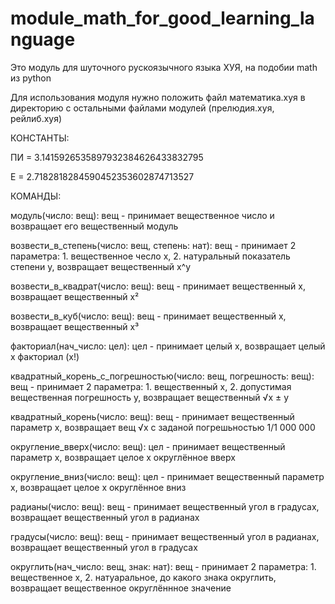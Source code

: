 # module_math_for_good_learning_language
Это модуль для шуточного рускоязычного языка ХУЯ, на подобии math из python

Для использования модуля нужно положить файл математика.хуя в директорию с остальными файлами модулей (прелюдия.хуя, рейлиб.хуя)


КОНСТАНТЫ:

ПИ = 3.1415926535897932384626433832795

Е = 2.7182818284590452353602874713527


КОМАНДЫ:

модуль(число: вещ): вещ - принимает вещественное число и возвращает его вещественный модуль

возвести_в_степень(число: вещ, степень: нат): вещ - принимает 2 параметра: 1. вещественное чесло x, 2. натуральный показатель степени y, возвращает вещественный x^y

возвести_в_квадрат(число: вещ): вещ - принимает вещественный x, возвращает вещественный х² 

возвести_в_куб(число: вещ): вещ - принимает вещественный x, возвращает вещественный х³ 

факториал(нач_число: цел): цел - принимает целый x, возвращает целый x факториал (x!)

квадратный_корень_с_погрешностью(число: вещ, погрешность: вещ): вещ - принимает 2 параметра: 1. вещественный x, 2. допустимая вещественная погрешность y, возвращает вещественный √x ± y

квадратный_корень(число: вещ): вещ - принимает вещественный параметр x, возвращает вещ √x с заданой погрешьностью 1/1 000 000

округление_вверх(число: вещ): цел - принимает вещественный параметр x, возвращает целое x округлённое вверх

округление_вниз(число: вещ): цел - принимает вещественный параметр x, возвращает целое x округлённое вниз

радианы(число: вещ): вещ - принимает вещественный угол в градусах, возвращает вещественный угол в радианах

градусы(число: вещ): вещ - принимает вещественный угол в радианах, возвращает вещественный угол в градусах

округлить(нач_число: вещ, знак: нат): вещ - принимает 2 параметра: 1. вещественное x, 2. натуаральное, до какого знака округлить, возвращает вещественное округлённное значение
